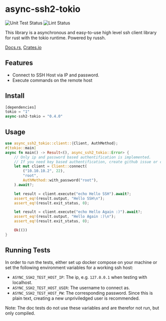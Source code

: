# async-ssh2-tokio
![Unit Test Status](https://github.com/Miyoshi-Ryota/async-ssh2-tokio/actions/workflows/ci.yml/badge.svg)
![Lint Status](https://github.com/Miyoshi-Ryota/async-ssh2-tokio/actions/workflows/super_lint.yml/badge.svg)

This library is a asynchronous and easy-to-use high level ssh client library
for rust with the tokio runtime. Powered by russh.

[Docs.rs](https://docs.rs/async-ssh2-tokio/latest/async_ssh2_tokio/),
[Crates.io](https://crates.io/crates/async-ssh2-tokio)


## Features
* Connect to SSH Host via IP and password.
* Execute commands on the remote host

## Install
```rust
[dependencies]
tokio = "1"
async-ssh2-tokio = "0.4.0"
```

## Usage
```rust
use async_ssh2_tokio::client::{Client, AuthMethod};
#[tokio::main]
async fn main() -> Result<(), async_ssh2_tokio::Error> {
    // Only ip and password based authentification is implemented.
    // If you need key based authentification, create github issue or contribute.
    let mut client = Client::connect(
        ("10.10.10.2", 22),
        "root",
        AuthMethod::with_password("root"),
    ).await?;

    let result = client.execute("echo Hello SSH").await?;
    assert_eq!(result.output, "Hello SSH\n");
    assert_eq!(result.exit_status, 0);

    let result = client.execute("echo Hello Again :)").await?;
    assert_eq!(result.output, "Hello Again :)\n");
    assert_eq!(result.exit_status, 0);

    Ok(())
}
```

## Running Tests
In order to run the tests, either set up docker compose on your machine
or set the following environment variables for a working ssh host:

* `ASYNC_SSH2_TEST_HOST_IP`: The ip, e.g. `127.0.0.1` when testing with localhost.
* `ASYNC_SSH2_TEST_HOST_USER`: The username to connect as.
* `ASYNC_SSH2_TEST_HOST_PW`: The corresponding password. Since this is plain text, creating a new unpriviledged user is recommended.

Note: The doc tests do not use these variables and are therefor not run, but only compiled.
